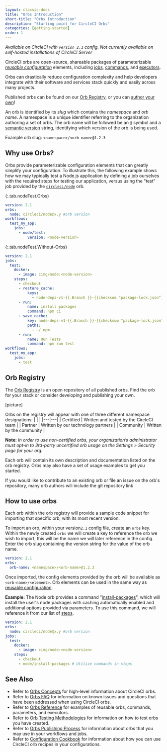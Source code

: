 ```yaml
---
layout: classic-docs
title: "Orbs Introduction"
short-title: "Orbs Introduction"
description: "Starting point for CircleCI Orbs"
categories: [getting-started]
order: 1
---
```


_Available on CircleCI with `version 2.1` config. Not currently available on self-hosted installations of CircleCI Server_

CircleCI orbs are open-source, shareable packages of parameterizable _[reusable configuration]({{site.baseurl}}/2.0/reusing-config/)_ elements, including [jobs](https://circleci.com/docs/2.0/reusing-config/#authoring-parameterized-jobs), [commands](https://circleci.com/docs/2.0/reusing-config/#authoring-reusable-commands), and [executors](https://circleci.com/docs/2.0/reusing-config/#executor).

Orbs can drastically reduce configuration complexity and help developers integrate with their software and services stack quickly and easily across many projects.

Published orbs can be found on our [Orb Registry]({{site.baseurl}}/orbs/registry/), or you can [author your own]()!

An orb is identified by its _slug_ which contains the _namespace_ and _orb name_. A namespace is a unique identifier referring to the organization authoring a set of orbs. The orb name will be followed be an `@` symbol and a [semantic version](https://semver.org/) string, identifying which version of the orb is being used.

Example orb slug: `<namespace>/<orb-name>@1.2.3`

## Why use Orbs?

Orbs provide parameterizable configuration elements that can greatly simplify your configuration. To illustrate this, the following example shows how we may typically test a Node.js application by defining a job ourselves with the required steps for testing our application, versus using the "test" job provided by the [`circleci/node`](https://circleci.com/orbs/registry/orb/circleci/node) orb.

{:.tab.nodeTest.Orbs}
```yaml
version: 2.1
orbs:
  node: circleci/node@x.y #orb version
workflows:
  test_my_app:
    jobs:
      - node/test:
          version: <node-version>
```

{:.tab.nodeTest.Without-Orbs}
```yaml
version: 2.1
jobs:
  test:
    docker:
      - image: cimg/node:<node-version>
    steps:
      - checkout
      - restore_cache:
          keys:
            - node-deps-v1-{{.Branch }}-{{checksum "package-lock.json"}}
      - run:
          name: install packages
          command: npm ci
      - save_cache:
          key: node-deps-v1-{{.Branch }}-{{checksum "package-lock.json"}}
          paths:
            - ~/.npm
      - run:
          name: Run Tests
          command: npm run test
workflows:
  test_my_app:
    jobs:
      - test

```

## Orb Registry

The [Orb Registry]({{site.baseurl}}/orbs/registry/) is an open repository of all published orbs. Find the orb for your stack or consider developing and publishing your own.

[picture]

Orbs on the registry will appear with one of three different namespace designations:
|   |   |
|---|---|
| Certified   | Written and tested by the CircleCI team  |
| Partner  | Written by our technology partners  |
| Community | Written by the community  |

**Note:** _In order to use non-certified orbs, your organization’s administrator must opt-in to 3rd-party uncertified orb usage on the *Settings > Security* page for your org._

Each orb will contain its own description and documentation listed on the orb registry. Orbs may also have a set of usage examples to get you started.

If you would like to contribute to an existing orb or file an issue on the orb's repository, many orb authors will include the git repository link

## How to use orbs

Each orb within the orb registry will provide a sample code snippet for importing that specific orb, with its most recent version.

To import an orb, within your version`2.1` config file, create an `orbs` key. Within the newly created `orbs` we will create a key to reference the orb we wish to import, this will be the name we will later reference in the config. Enter the orb slug containing the version string for the value of the orb name.

```yaml
version: 2.1
orbs:
  orb-name: <namespace>/<orb-name>@1.2.3
```
Once imported, the config elements provided by the orb will be available as `<orb-name>/<element>`. Orb elements can be used in the same way as [reusable configuration]({{site.baseurl}}/2.0/reusing-config/).

**Example:**
The Node orb provides a command "[install-packages](https://circleci.com/orbs/registry/orb/circleci/node#commands-install-packages)", which will install the user's node packages with caching automatically enabled and additional options provided via parameters. To use this command, we will reference it from our list of [steps](https://circleci.com/docs/2.0/configuration-reference/#steps).

```yaml
version: 2.1
orbs:
  node: circleci/node@x.y #orb version
jobs:
  test:
    docker:
      - image: cimg/node:<node-version>
    steps:
      - checkout
      - node/install-packages # Utilize commands in steps
```


## See Also
- Refer to [Orbs Concepts]({{site.baseurl}}/2.0/using-orbs/) for high-level information about CircleCI orbs.
- Refer to [Orbs FAQ]({{site.baseurl}}/2.0/orbs-faq/) for information on known issues and questions that have been addressed when using CircleCI orbs.
- Refer to [Orbs Reference]({{site.baseurl}}/2.0/reusing-config/) for examples of reusable orbs, commands, parameters, and executors.
- Refer to [Orb Testing Methodologies]({{site.baseurl}}/2.0/testing-orbs/) for information on how to test orbs you have created.
- Refer to [Orbs Publishing Process]({{site.baseurl}}/2.0/creating-orbs/) for information about orbs that you may use in your workflows and jobs.
- Refer to [Configuration Cookbook]({{site.baseurl}}/2.0/configuration-cookbook/) for information about how you can use CircleCI orb recipes in your configurations.